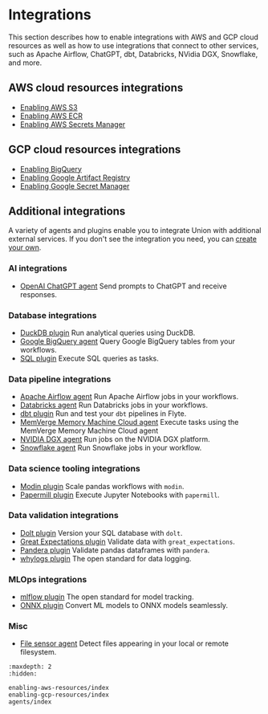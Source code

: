 # Integrations

This section describes how to enable integrations with AWS and GCP cloud resources as well as how to use integrations that connect to other services, such as Apache Airflow, ChatGPT, dbt, Databricks, NVidia DGX, Snowflake, and more.

## AWS cloud resources integrations

* [Enabling AWS S3](enabling-aws-resources/enabling-aws-s3)
* [Enabling AWS ECR](enabling-aws-resources/enabling-aws-ecr)
* [Enabling AWS Secrets Manager](enabling-aws-resources/enabling-aws-secrets-manager)

## GCP cloud resources integrations

* [Enabling BigQuery](enabling-gcp-resources/enabling-bigquery)
* [Enabling Google Artifact Registry](enabling-gcp-resources/enabling-google-artifact-registry)
* [Enabling Google Secret Manager](enabling-gcp-resources/enabling-google-secret-manager)

## Additional integrations

A variety of agents and plugins enable you to integrate Union with additional external services. If you don't see the integration you need, you can [create your own](agents/index.md#creating-a-new-agent).

### AI integrations

* [OpenAI ChatGPT agent](agents/chatgpt-agent/index) Send prompts to ChatGPT and receive responses.

### Database integrations

* [DuckDB plugin](https://docs.flyte.org/en/latest/flytesnacks/examples/duckdb_plugin/index.html) Run analytical queries using DuckDB.
* [Google BigQuery agent](agents/bigquery-agent/index) Query Google BigQuery tables from your workflows.
* [SQL plugin](https://docs.flyte.org/en/latest/flytesnacks/examples/sql_plugin/index.html) Execute SQL queries as tasks.

### Data pipeline integrations

* [Apache Airflow agent](agents/airflow-agent/index) Run Apache Airflow jobs in your workflows.
* [Databricks agent](agents/databricks-agent/index) Run Databricks jobs in your workflows.
* [dbt plugin](https://docs.flyte.org/en/latest/flytesnacks/examples/dbt_plugin/index.html) Run and test your `dbt` pipelines in Flyte.
* [MemVerge Memory Machine Cloud agent](agents/mmcloud-agent/index) Execute tasks using the MemVerge Memory Machine Cloud agent
* [NVIDIA DGX agent](agents/dgx-agent/index) Run jobs on the NVIDIA DGX platform.
* [Snowflake agent](agents/snowflake-agent/index) Run Snowflake jobs in your workflow.

### Data science tooling integrations

* [Modin plugin](https://docs.flyte.org/en/latest/flytesnacks/examples/modin_plugin/index.html) Scale pandas workflows with `modin`.
* [Papermill plugin](https://docs.flyte.org/en/latest/flytesnacks/examples/papermill_plugin/index.html) Execute Jupyter Notebooks with `papermill`.

### Data validation integrations

* [Dolt plugin](https://docs.flyte.org/en/latest/flytesnacks/examples/dolt_plugin/index.html) Version your SQL database with `dolt`.
* [Great Expectations plugin](https://docs.flyte.org/en/latest/flytesnacks/examples/greatexpectations_plugin/index.html) Validate data with `great_expectations`.
* [Pandera plugin](https://docs.flyte.org/en/latest/flytesnacks/examples/pandera_plugin/index.html) Validate pandas dataframes with `pandera`.
* [whylogs plugin](https://docs.flyte.org/en/latest/flytesnacks/examples/whylogs_plugin/index.html) The open standard for data logging.

### MLOps integrations

* [mlflow plugin](https://docs.flyte.org/en/latest/flytesnacks/examples/mlflow_plugin/index.html) The open standard for model tracking.
* [ONNX plugin](https://docs.flyte.org/en/latest/flytesnacks/examples/onnx_plugin/index.html) Convert ML models to ONNX models seamlessly.

### Misc

* [File sensor agent](agents/file-sensor-agent/index) Detect files appearing in your local or remote filesystem.

```{toctree}
:maxdepth: 2
:hidden:

enabling-aws-resources/index
enabling-gcp-resources/index
agents/index
```